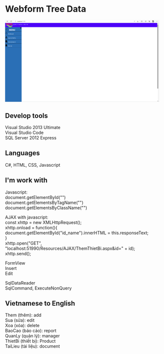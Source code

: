 # Webform Tree Data
![MLFlow tracking example](img/webform-tree-data-index.png)
## Develop tools
Visual Studio 2013 Ultimate  
Visual Studio Code  
SQL Server 2012 Express

## Languages
C#, HTML, CSS, Javascript

## I'm work with

Javascript:  
document.getElementById("")  
document.getElementsByTagName("")  
document.getElementsByClassName("")

AJAX with javascript:  
const xhttp = new XMLHttpRequest();  
xhttp.onload = function(){  
    document.getElementById("id_name").innerHTML = this.responseText;  
}  
xhttp.open("GET", "localhost:51990/Resources/AJAX/ThemThietBi.aspx&id=" + 
id);  
xhttp.send();  

FormView  
Insert  
Edit  

SqlDataReader  
SqlCommand, ExecuteNonQuery

## Vietnamese to English

Them (thêm): add  
Sua (sửa): edit  
Xoa (xóa): delete  
BaoCao (báo cáo): report  
QuanLy (quản lý): manager  
ThietBi (thiết bị): Product  
TaiLieu (tài liệu): document